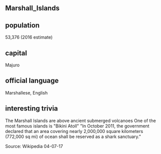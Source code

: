## Marshall_Islands
##  population
53,376 (2016 estimate)

##  capital
Majuro
 
##  official language
Marshallese, English

##  interesting trivia
The Marshall Islands are above ancient submerged volcanoes
One of the most famous islands is "Bikini Atoll"
"In October 2011, the government declared that an area covering nearly 2,000,000 square kilometers (772,000 sq mi) of ocean shall be reserved as a shark sanctuary."



Source: Wikipedia 04-07-17


